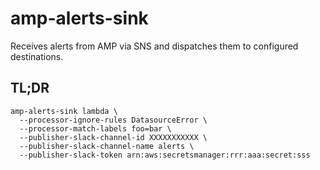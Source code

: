 # amp-alerts-sink

Receives alerts from AMP via SNS and dispatches them to configured destinations.

## TL;DR

```shell
amp-alerts-sink lambda \
  --processor-ignore-rules DatasourceError \
  --processor-match-labels foo=bar \
  --publisher-slack-channel-id XXXXXXXXXXX \
  --publisher-slack-channel-name alerts \
  --publisher-slack-token arn:aws:secretsmanager:rrr:aaa:secret:sss
```
